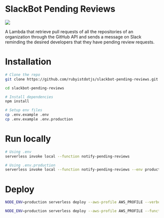 # SlackBot Pending Reviews

![](https://github.com/rubyistdotjs/slackbot-pending-reviews/workflows/Lint/badge.svg)

A Lambda that retrieve pull requests of all the repositories of an organization through the GitHub API and sends a message on Slack reminding the desired developers that they have pending review requests.

# Installation

```bash
# Clone the repo
git clone https://github.com/rubyistdotjs/slackbot-pending-reviews.git

cd slackbot-pending-reviews

# Install dependencies
npm install

# Setup env files
cp .env.example .env
cp .env.example .env.production
```

# Run locally

```bash
# Using .env
serverless invoke local --function notify-pending-reviews

# Using .env.production
serverless invoke local --function notify-pending-reviews --env production
```

# Deploy

```bash
NODE_ENV=production serverless deploy --aws-profile AWS_PROFILE --verbose
```

```bash
NODE_ENV=production serverless deploy --aws-profile AWS_PROFILE --function notify-pending-reviews --verbose
```
